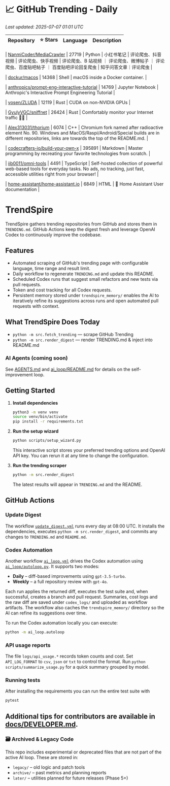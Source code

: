 <!-- TRENDING_START -->
# 📈 GitHub Trending - Daily

_Last updated: 2025-07-07 01:01 UTC_

| Repository | ⭐ Stars | Language | Description |
|------------|--------:|----------|-------------|

| [NanmiCoder/MediaCrawler](https://github.com/NanmiCoder/MediaCrawler) | 27719 | Python | 小红书笔记 | 评论爬虫、抖音视频 | 评论爬虫、快手视频 | 评论爬虫、B 站视频 ｜ 评论爬虫、微博帖子 ｜ 评论爬虫、百度贴吧帖子 ｜ 百度贴吧评论回复爬虫 | 知乎问答文章｜评论爬虫 |

| [dockur/macos](https://github.com/dockur/macos) | 14368 | Shell | macOS inside a Docker container. |

| [anthropics/prompt-eng-interactive-tutorial](https://github.com/anthropics/prompt-eng-interactive-tutorial) | 14769 | Jupyter Notebook | Anthropic's Interactive Prompt Engineering Tutorial |

| [vosen/ZLUDA](https://github.com/vosen/ZLUDA) | 12119 | Rust | CUDA on non-NVIDIA GPUs |

| [GyulyVGC/sniffnet](https://github.com/GyulyVGC/sniffnet) | 26424 | Rust | Comfortably monitor your Internet traffic 🕵️‍♂️ |

| [Alex313031/thorium](https://github.com/Alex313031/thorium) | 6074 | C++ | Chromium fork named after radioactive element No. 90. Windows and MacOS/Raspi/Android/Special builds are in different repositories, links are towards the top of the README.md. |

| [codecrafters-io/build-your-own-x](https://github.com/codecrafters-io/build-your-own-x) | 395891 | Markdown | Master programming by recreating your favorite technologies from scratch. |

| [iib0011/omni-tools](https://github.com/iib0011/omni-tools) | 4491 | TypeScript | Self-hosted collection of powerful web-based tools for everyday tasks. No ads, no tracking, just fast, accessible utilities right from your browser! |

| [home-assistant/home-assistant.io](https://github.com/home-assistant/home-assistant.io) | 6849 | HTML | 📘 Home Assistant User documentation |
<!-- TRENDING_END -->

# TrendSpire

TrendSpire gathers trending repositories from GitHub and stores them in `TRENDING.md`. GitHub Actions keep the digest fresh and leverage OpenAI Codex to continuously improve the codebase.

## Features

- Automated scraping of GitHub's trending page with configurable language, time range and result limit.
- Daily workflow to regenerate `TRENDING.md` and update this README.
- Scheduled Codex runs that suggest small refactors and new tests via pull requests.
- Token and cost tracking for all Codex requests.
- Persistent memory stored under `trendspire_memory/` enables the AI to
  iteratively refine its suggestions across runs and open automated pull
  requests with context.

## What TrendSpire Does Today

- `python -m src.fetch_trending` — scrape GitHub Trending
- `python -m src.render_digest` — render TRENDING.md & inject into README.md

### AI Agents (coming soon)
See [AGENTS.md](./AGENTS.md) and [ai_loop/README.md](./ai_loop/README.md) for details on the self-improvement loop.

## Getting Started

1. **Install dependencies**
   ```bash
   python3 -m venv venv
   source venv/bin/activate
   pip install -r requirements.txt
   ```

2. **Run the setup wizard**
   ```bash
   python scripts/setup_wizard.py
   ```
   This interactive script stores your preferred trending options and OpenAI API key.
   You can rerun it at any time to change the configuration.

3. **Run the trending scraper**
   ```bash
   python -m src.render_digest
   ```
   The latest results will appear in `TRENDING.md` and the README.


## GitHub Actions

### Update Digest

The workflow [`update_digest.yml`](.github/workflows/update_digest.yml) runs every day at 08:00 UTC. It installs the dependencies, executes `python -m src.render_digest`, and commits any changes to `TRENDING.md` and `README.md`.

### Codex Automation

Another workflow [`ai_loop.yml`](.github/workflows/ai_loop.yml) drives the Codex automation using [`ai_loop/autoloop.py`](ai_loop/autoloop.py). It supports two modes:

- **Daily** – diff-based improvements using `gpt-3.5-turbo`.
- **Weekly** – a full repository review with `gpt-4o`.

Each run applies the returned diff, executes the test suite and, when successful, creates a branch and pull request. Summaries, cost logs and the raw diff are saved under `codex_logs/` and uploaded as workflow artifacts. The workflow also caches the `trendspire_memory/` directory so the AI can refine its suggestions over time.

To run the Codex automation locally you can execute:

```bash
python -m ai_loop.autoloop
```

### API usage reports

The file `logs/api_usage.*` records token counts and cost. Set `API_LOG_FORMAT`
to `csv`, `json` or `txt` to control the format. Run `python
scripts/summarize_usage.py` for a quick summary grouped by model.

### Running tests

After installing the requirements you can run the entire test suite with

```bash
pytest
```

Additional tips for contributors are available in
[docs/DEVELOPER.md](docs/DEVELOPER.md).
---

### 🗃 Archived & Legacy Code

This repo includes experimental or deprecated files that are not part of the active AI loop. These are stored in:

- `legacy/` – old logic and patch tools
- `archive/` – past metrics and planning reports
- `later/` – utilities planned for future releases (Phase 5+)
